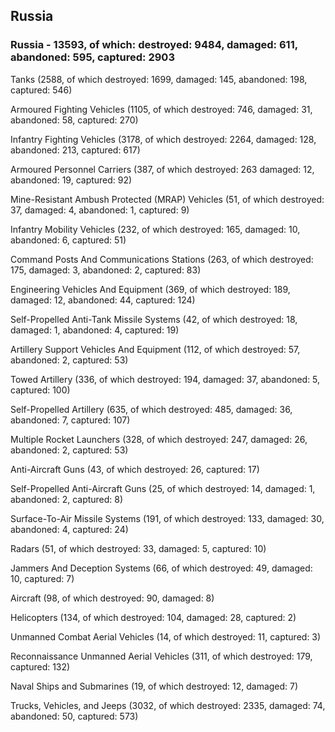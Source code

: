 
 
 ## Russia
 
 ### Russia - 13593, of which: destroyed: 9484, damaged: 611, abandoned: 595, captured: 2903

 

 

 Tanks (2588, of which destroyed: 1699, damaged: 145, abandoned: 198, captured: 546)

 Armoured Fighting Vehicles (1105, of which destroyed: 746, damaged: 31, abandoned: 58, captured: 270)

 Infantry Fighting Vehicles (3178, of which destroyed: 2264, damaged: 128, abandoned: 213, captured: 617)

 Armoured Personnel Carriers (387, of which destroyed: 263 damaged: 12, abandoned: 19, captured: 92)

 Mine-Resistant Ambush Protected (MRAP) Vehicles (51, of which destroyed: 37, damaged: 4, abandoned: 1, captured: 9)

 Infantry Mobility Vehicles (232, of which destroyed: 165, damaged: 10, abandoned: 6, captured: 51)

 Command Posts And Communications Stations (263, of which destroyed: 175, damaged: 3, abandoned: 2, captured: 83)

 Engineering Vehicles And Equipment (369, of which destroyed: 189, damaged: 12, abandoned: 44, captured: 124)

 Self-Propelled Anti-Tank Missile Systems (42, of which destroyed: 18, damaged: 1, abandoned: 4, captured: 19)

 Artillery Support Vehicles And Equipment (112, of which destroyed: 57, abandoned: 2, captured: 53)

 Towed Artillery (336, of which destroyed: 194, damaged: 37, abandoned: 5, captured: 100)

 Self-Propelled Artillery (635, of which destroyed: 485, damaged: 36, abandoned: 7, captured: 107)

 Multiple Rocket Launchers (328, of which destroyed: 247, damaged: 26, abandoned: 2, captured: 53)

 Anti-Aircraft Guns (43, of which destroyed: 26, captured: 17)

 Self-Propelled Anti-Aircraft Guns (25, of which destroyed: 14, damaged: 1, abandoned: 2, captured: 8)

 Surface-To-Air Missile Systems (191, of which destroyed: 133, damaged: 30, abandoned: 4, captured: 24)

 Radars (51, of which destroyed: 33, damaged: 5, captured: 10)

 Jammers And Deception Systems (66, of which destroyed: 49, damaged: 10, captured: 7)

 Aircraft (98, of which destroyed: 90, damaged: 8)

 Helicopters (134, of which destroyed: 104, damaged: 28, captured: 2)

 Unmanned Combat Aerial Vehicles (14, of which destroyed: 11, captured: 3)

 Reconnaissance Unmanned Aerial Vehicles (311, of which destroyed: 179, captured: 132)

 Naval Ships and Submarines (19, of which destroyed: 12, damaged: 7)

 Trucks, Vehicles, and Jeeps (3032, of which destroyed: 2335, damaged: 74, abandoned: 50, captured: 573)

